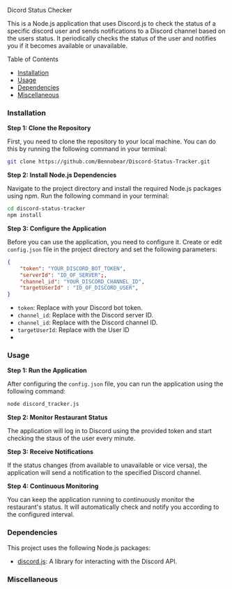  Dicord Status Checker

 This is a Node.js application that uses Discord.js to check the status of a specific discord user and sends notifications to a Discord channel based on the users status. It periodically checks the status of the user and notifies you if it becomes available or unavailable.

 Table of Contents
- [Installation](#installation)
- [Usage](#usage)
- [Dependencies](#dependencies)
- [Miscellaneous](#miscellaneous)

 ### Installation

 **Step 1: Clone the Repository**

 First, you need to clone the repository to your local machine. You can do this by running the following command in your terminal:

 ```bash
 git clone https://github.com/Bennobear/Discord-Status-Tracker.git
 ```

 **Step 2: Install Node.js Dependencies**

 Navigate to the project directory and install the required Node.js packages using npm. Run the following command in your terminal:

 ```bash
 cd discord-status-tracker
 npm install
 ```

 **Step 3: Configure the Application**

 Before you can use the application, you need to configure it. Create or edit `config.json` file in the project directory and set the following parameters:

 ```json
 {
     "token": "YOUR_DISCORD_BOT_TOKEN",
     "serverId": "ID_OF_SERVER";,
     "channel_id": "YOUR_DISCORD_CHANNEL_ID",
     "targetUserId" : "ID_OF_DISCORD_USER",
 }
 ```

 - `token`: Replace with your Discord bot token.
 - `channel_id`: Replace with the Discord server ID.
 - `channel_id`: Replace with the Discord channel ID.
 - `targetUserId`: Replace with the User ID
 - 

 ### Usage

 **Step 1: Run the Application**

 After configuring the `config.json` file, you can run the application using the following command:

 ```bash
 node discord_tracker.js
 ```

 **Step 2: Monitor Restaurant Status**

 The application will log in to Discord using the provided token and start checking the staus of the user every minute.

 **Step 3: Receive Notifications**

 If the status changes (from available to unavailable or vice versa), the application will send a notification to the specified Discord channel.

 **Step 4: Continuous Monitoring**

 You can keep the application running to continuously monitor the restaurant's status. It will automatically check and notify you according to the configured interval.

 ### Dependencies

 This project uses the following Node.js packages:

 - [discord.js](https://www.npmjs.com/package/discord.js): A library for interacting with the Discord API.

 ### Miscellaneous
